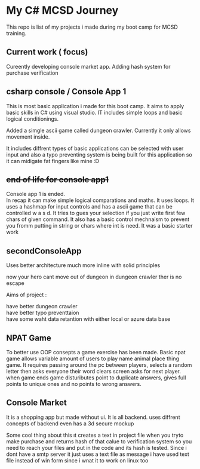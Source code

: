 # My C# MCSD Journey

This repo  is list of my projects i made during my boot camp for MCSD training. 


## Current work  ( focus)

Cureently developing console market app. 
Adding hash system for purchase verification 



## csharp console  / Console App 1 

This is most basic application i made for this boot camp. It aims to apply basic skills in C# using visual studio. IT includes simple loops and basic logical conditionings.

Added a simgle ascii game called dungeon crawler. Currently it only allows movement inside. 

It includes diffrent types of basic applications can be selected with user input and also a typo preventing system is being built for this application so it can midigate fat fingers like mine  :D

## ~~end of life for console  app1~~  
Console app 1 is ended.   
In recap it can make simple  logical comparations and maths. It uses loops. It uses a hashmap for input controls and  has a ascii game that can be controlled  w a s d. It tries to gues your selection if you just write first few chars of given command. It also has a basic control mechnaism to prevent you fromm putting in string or chars where int is need.  It was a basic starter work  



## secondConsoleApp

Uses better architecture much more inline with solid principles    


now your hero cant move out of dungeon in dungeon crawler ther is no escape 

Aims of project :

have better dungeon crawler   
have better typo preventtaion  
have some waht data retantion with either local or azure data base 


## NPAT Game
To better use OOP consepts a game exercise has been made. Basic npat game allows variable amount of users to play name animal place thing game. It requires passing around the pc between players, selects a random letter then asks everyone their word clears screen asks for next player. when game ends game distuributes point to duplicate answers, gives full points  to unique ones and no points to wrong answers. 



## Console Market

It is a shopping app but made without ui. It is all backend. uses diffrent concepts of backend even has a 3d secure mockup 

Some cool thing about this 
ıt creates a text in project file when you tryto make purchase and returns hash of that calue to verification system so you need to reach your files and put in the code and its hash is tested. 
Since i dont have a smtp server it just uses a text file as message
i have used text file instead of win form since i wnat it to work on linux too

